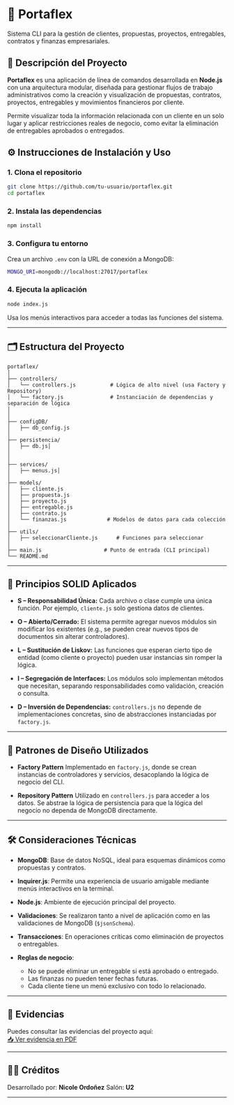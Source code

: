 
# 📁 Portaflex

Sistema CLI para la gestión de clientes, propuestas, proyectos, entregables, contratos y finanzas empresariales.

## 📌 Descripción del Proyecto

**Portaflex** es una aplicación de línea de comandos desarrollada en **Node.js** con una arquitectura modular, diseñada para gestionar flujos de trabajo administrativos como la creación y visualización de propuestas, contratos, proyectos, entregables y movimientos financieros por cliente.

Permite visualizar toda la información relacionada con un cliente en un solo lugar y aplicar restricciones reales de negocio, como evitar la eliminación de entregables aprobados o entregados.

## ⚙️ Instrucciones de Instalación y Uso

### 1. Clona el repositorio

```bash
git clone https://github.com/tu-usuario/portaflex.git
cd portaflex
````

### 2. Instala las dependencias

```bash
npm install
```

### 3. Configura tu entorno

Crea un archivo `.env` con la URL de conexión a MongoDB:

```bash
MONGO_URI=mongodb://localhost:27017/portaflex
```

### 4. Ejecuta la aplicación

```bash
node index.js
```

Usa los menús interactivos para acceder a todas las funciones del sistema.

---

## 🗂️ Estructura del Proyecto

```
portaflex/
│
├── controllers/
│   └── controllers.js           # Lógica de alto nivel (usa Factory y Repository)
│   └── factory.js               # Instanciación de dependencias y separación de lógica
│ 
│ 
├── configDB/
│   ├── db_config.js
│ 
├── persistencia/
│   ├── db.js│ 
│   
│
├── services/
│   ├── menus.js│
│
├── models/
│   ├── cliente.js
│   ├── propuesta.js
│   ├── proyecto.js
│   ├── entregable.js
│   ├── contrato.js
│   └── finanzas.js             # Modelos de datos para cada colección
│
├── utils/
│   ├── seleccionarCliente.js      # Funciones para seleccionar
│
├── main.js                    # Punto de entrada (CLI principal)
└── README.md
```

---

## 🧱 Principios SOLID Aplicados

* **S – Responsabilidad Única:**
  Cada archivo o clase cumple una única función. Por ejemplo, `cliente.js` solo gestiona datos de clientes.

* **O – Abierto/Cerrado:**
  El sistema permite agregar nuevos módulos sin modificar los existentes (e.g., se pueden crear nuevos tipos de documentos sin alterar controladores).

* **L – Sustitución de Liskov:**
  Las funciones que esperan cierto tipo de entidad (como cliente o proyecto) pueden usar instancias sin romper la lógica.

* **I – Segregación de Interfaces:**
  Los módulos solo implementan métodos que necesitan, separando responsabilidades como validación, creación o consulta.

* **D – Inversión de Dependencias:**
  `controllers.js` no depende de implementaciones concretas, sino de abstracciones instanciadas por `factory.js`.

---

## 🧩 Patrones de Diseño Utilizados

* **Factory Pattern**
  Implementado en `factory.js`, donde se crean instancias de controladores y servicios, desacoplando la lógica de negocio del CLI.

* **Repository Pattern**
  Utilizado en `controllers.js` para acceder a los datos. Se abstrae la lógica de persistencia para que la lógica del negocio no dependa de MongoDB directamente.

---

## 🛠️ Consideraciones Técnicas

* **MongoDB**: Base de datos NoSQL, ideal para esquemas dinámicos como propuestas y contratos.
* **Inquirer.js**: Permite una experiencia de usuario amigable mediante menús interactivos en la terminal.
* **Node.js**: Ambiente de ejecución principal del proyecto.
* **Validaciones**: Se realizaron tanto a nivel de aplicación como en las validaciones de MongoDB (`$jsonSchema`).
* **Transacciones**: En operaciones críticas como eliminación de proyectos o entregables.
* **Reglas de negocio**:

  * No se puede eliminar un entregable si está aprobado o entregado.
  * Las finanzas no pueden tener fechas futuras.
  * Cada cliente tiene un menú exclusivo con todo lo relacionado.

---
## 📄 Evidencias

Puedes consultar las evidencias del proyecto aquí:  
[📥 Ver evidencia en PDF](https://docs.google.com/document/d/1IoqxTBo5FVqCwOAtWFQtZUVwZh_QD60gvHhJEbWTKRg/edit?usp=sharing)

---
## 👩‍💻 Créditos

Desarrollado por: **Nicole Ordoñez**
Salón: **U2**

---
